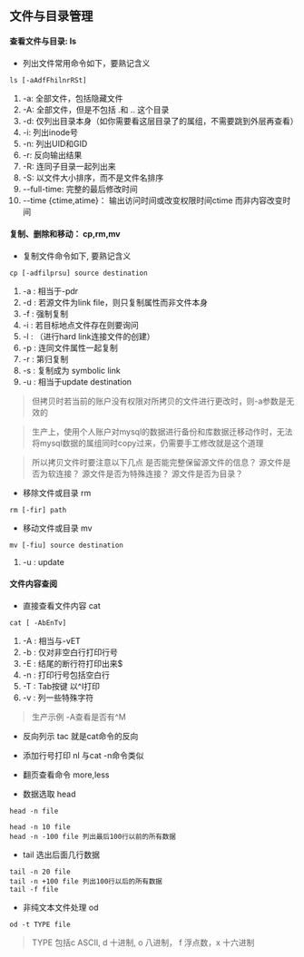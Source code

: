 ## 文件与目录管理

#### 查看文件与目录: ls

* 列出文件常用命令如下，要熟记含义

```
ls [-aAdfFhilnrRSt]
```
1. -a:  全部文件，包括隐藏文件
2. -A:  全部文件，但是不包括 .和 .. 这个目录
3. -d: 仅列出目录本身（如你需要看这层目录了的属组，不需要跳到外层再查看）
4. -i: 列出inode号
5. -n: 列出UID和GID
6. -r: 反向输出结果
7. -R: 连同子目录一起列出来
8. -S: 以文件大小排序，而不是文件名排序 
9. --full-time: 完整的最后修改时间
10. --time {ctime,atime}： 输出访问时间或改变权限时间ctime 而非内容改变时间

#### 复制、删除和移动： cp,rm,mv

* 复制文件命令如下, 要熟记含义

```
cp [-adfilprsu] source destination
```

1. -a : 相当于-pdr
2. -d : 若源文件为link file，则只复制属性而非文件本身
3. -f : 强制复制
4. -i : 若目标地点文件存在则要询问
5. -l : （进行hard link连接文件的创建）
6. -p : 连同文件属性一起复制
7. -r : 第归复制
8. -s : 复制成为 symbolic link
9. -u : 相当于update destination

> 但拷贝时若当前的账户没有权限对所拷贝的文件进行更改时，则-a参数是无效的

> 生产上，使用个人账户对mysql的数据进行备份和库数据迁移动作时，无法将mysql数据的属组同时copy过来，仍需要手工修改就是这个道理


> 所以拷贝文件时要注意以下几点
> 是否能完整保留源文件的信息？
> 源文件是否为软连接？
> 源文件是否为特殊连接？
> 源文件是否为目录？


* 移除文件或目录 rm

```
rm [-fir] path
```

* 移动文件或目录 mv

```
mv [-fiu] source destination
```

1. -u : update

#### 文件内容查阅

* 直接查看文件内容 cat
```
cat [ -AbEnTv]

```
1. -A : 相当与-vET
2. -b : 仅对非空白行打印行号
3. -E : 结尾的断行符打印出来$
4. -n : 打印行号包括空白行
5. -T : Tab按键 以^I打印
6. -v : 列一些特殊字符

> 生产示例 -A查看是否有^M

* 反向列示 tac 就是cat命令的反向

* 添加行号打印 nl 与cat -n命令类似

* 翻页查看命令 more,less

* 数据选取 head

```
head -n file

head -n 10 file
head -n -100 file 列出最后100行以前的所有数据
```
* tail 选出后面几行数据

```
tail -n 20 file
tail -n +100 file 列出100行以后的所有数据
tail -f file
```
* 非纯文本文件处理 od

```
od -t TYPE file
```
> TYPE 包括c ASCII, d 十进制, o 八进制， f 浮点数，x 十六进制
 
